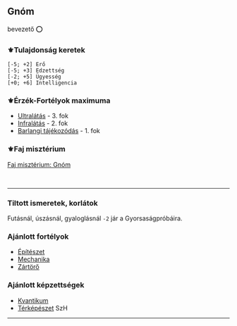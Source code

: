 ## Gnóm

bevezető ⭕

### ⚜️Tulajdonság keretek

```
[-5; +2] Erő
[-5; +3] Edzettség
[-2; +5] Ügyesség
[+0; +6] Intelligencia
```

### ⚜️Érzék-Fortélyok maximuma

- [Ultralátás](../fortelyok.erzekek/fejlett_szaglas.md) - 3. fok
- [Infralátás](../fortelyok.erzekek/infralatas.md) - 2. fok
- [Barlangi tájékozódás](../fortelyok.erzekek/barlangi_tajekozodas.md) - 1. fok


### ⚜️Faj misztérium

[Faj misztérium: Gnóm](../kepzettsegek.faj.miszterium/faj_miszterium_gnom.md)

<br />

---
### Tiltott ismeretek, korlátok

Futásnál, úszásnál, gyaloglásnál `-2` jár a Gyorsaságpróbáira.

### Ajánlott fortélyok

- [Építészet](../fortelyok.altalanos/epiteszet.md)
- [Mechanika](../fortelyok.altalanos/mechanika.md)
- [Zártörő](../fortelyok.altalanos/zartoro.md)

### Ajánlott képzettségek

- [Kvantikum](../kepzettsegek.szekunder/kvantikum.md)
- [Térképészet](../fortelyok.szabad/terkepeszet.md) SzH

---

